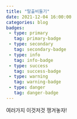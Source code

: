 ```yaml
---
title: "탈출비둘기"
date: 2021-12-04 16:00:00
categories: blog
badges:
 - type: primary
   tag: primary-badge
 - type: secondary
   tag: secondary-badge
 - type: info
   tag: info-badge
 - type: success
   tag: success-badge
 - type: warning
   tag: warning-badge
 - type: danger
   tag: danger-badge   
---
```


여러가지 이것저것 쟁겨놓자!
